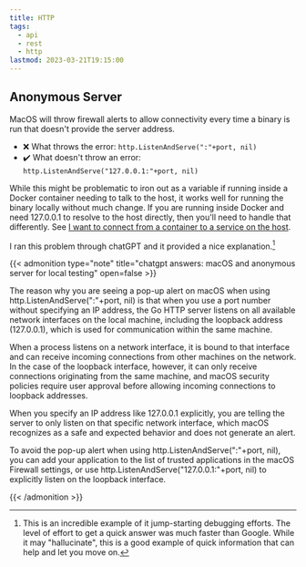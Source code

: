 ```yaml
---
title: HTTP
tags:
  - api
  - rest
  - http
lastmod: 2023-03-21T19:15:00
---
```


## Anonymous Server

MacOS will throw firewall alerts to allow connectivity every time a binary is run that doesn't provide the server address.

- ❌ What throws the error: `http.ListenAndServe(":"+port, nil)`
- ✔️ What doesn't throw an error: `http.ListenAndServe("127.0.0.1:"+port, nil)`

While this might be problematic to iron out as a variable if running inside a Docker container needing to talk to the host, it works well for running the binary locally without much change.
If you are running inside Docker and need 127.0.0.1 to resolve to the host directly, then you'll need to handle that differently.
See [I want to connect from a container to a service on the host](https://docs.docker.com/desktop/networking/#i-want-to-connect-from-a-container-to-a-service-on-the-host).

I ran this problem through chatGPT and it provided a nice explanation.[^chatgpt-debugging]

{{< admonition type="note" title="chatgpt answers: macOS and anonymous server for local testing" open=false >}}

The reason why you are seeing a pop-up alert on macOS when using http.ListenAndServe(":"+port, nil) is that when you use a port number without specifying an IP address, the Go HTTP server listens on all available network interfaces on the local machine, including the loopback address (127.0.0.1), which is used for communication within the same machine.

When a process listens on a network interface, it is bound to that interface and can receive incoming connections from other machines on the network. In the case of the loopback interface, however, it can only receive connections originating from the same machine, and macOS security policies require user approval before allowing incoming connections to loopback addresses.

When you specify an IP address like 127.0.0.1 explicitly, you are telling the server to only listen on that specific network interface, which macOS recognizes as a safe and expected behavior and does not generate an alert.

To avoid the pop-up alert when using http.ListenAndServe(":"+port, nil), you can add your application to the list of trusted applications in the macOS Firewall settings, or use http.ListenAndServe("127.0.0.1:"+port, nil) to explicitly listen on the loopback interface.

{{< /admonition >}}

[^chatgpt-debugging]: This is an incredible example of it jump-starting debugging efforts. The level of effort to get a quick answer was much faster than Google. While it may "hallucinate", this is a good example of quick information that can help and let you move on.
